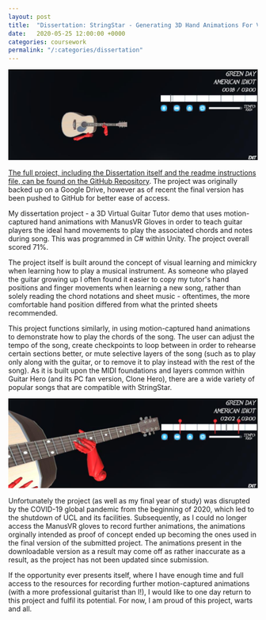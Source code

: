 ```yaml
---
layout: post
title:  "Dissertation: StringStar - Generating 3D Hand Animations For Virtual Guitar Lessons"
date:   2020-05-25 12:00:00 +0000
categories: coursework
permalink: "/:categories/dissertation"
---
```


![StringStar](../assets/img/Dissertation_1.png "An overview of the virtual guitar tutor.")

[The full project, including the Dissertation itself and the readme instructions file, can be found on the GitHub Repository][dissertation]. The project was originally backed up on a Google Drive, however as of recent the final version has been pushed to GitHub for better ease of access.

My dissertation project - a 3D Virtual Guitar Tutor demo that uses motion-captured hand animations with ManusVR Gloves in order to teach guitar players the ideal hand movements to play the associated chords and notes during song. This was programmed in C# within Unity. The project overall scored 71%.

The project itself is built around the concept of visual learning and mimickry when learning how to play a musical instrument. As someone who played the guitar growing up I often found it easier to copy my tutor's hand positions and finger movements when learning a new song, rather than solely reading the chord notations and sheet music - oftentimes, the more comfortable hand position differed from what the printed sheets recommended.

This project functions similarly, in using motion-captured hand animations to demonstrate how to play the chords of the song. The user can adjust the tempo of the song, create checkpoints to loop between in order to rehearse certain sections better, or mute selective layers of the song (such as to play only along with the guitar, or to remove it to play instead with the rest of the song). As it is built upon the MIDI foundations and layers common within Guitar Hero (and its PC fan version, Clone Hero), there are a wide variety of popular songs that are compatible with StringStar.

![Checkpoint](../assets/img/Dissertation_2.png "A zoom-in of the guitar model in play, when the user has created checkpoints to better learn the music.")

Unfortunately the project (as well as my final year of study) was disrupted by the COVID-19 global pandemic from the beginning of 2020, which led to the shutdown of UCL and its facilities. Subsequently, as I could no longer access the ManusVR gloves to record further animations, the animations orginally intended as proof of concept ended up becoming the ones used in the final version of the submitted project. The animations present in the downloadable version as a result may come off as rather inaccurate as a result, as the project has not been updated since submission.

If the opportunity ever presents itself, where I have enough time and full access to the resources for recording further motion-captured animations (with a more professional guitarist than I!), I would like to one day return to this project and fulfil its potential. For now, I am proud of this project, warts and all.

[dissertation]: https://github.com/L0RDR0B/stringstar